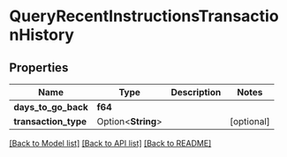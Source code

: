 # QueryRecentInstructionsTransactionHistory

## Properties

Name | Type | Description | Notes
------------ | ------------- | ------------- | -------------
**days_to_go_back** | **f64** |  |
**transaction_type** | Option<**String**> |  | [optional]

[[Back to Model list]](../README.md#documentation-for-models) [[Back to API list]](../README.md#documentation-for-api-endpoints) [[Back to README]](../README.md)
